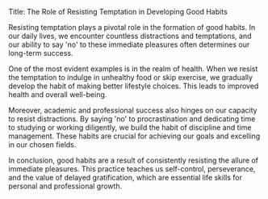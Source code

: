 Title: The Role of Resisting Temptation in Developing Good Habits

Resisting temptation plays a pivotal role in the formation of good habits. In our daily lives, we encounter countless distractions and temptations, and our ability to say 'no' to these immediate pleasures often determines our long-term success.

One of the most evident examples is in the realm of health. When we resist the temptation to indulge in unhealthy food or skip exercise, we gradually develop the habit of making better lifestyle choices. This leads to improved health and overall well-being.

Moreover, academic and professional success also hinges on our capacity to resist distractions. By saying 'no' to procrastination and dedicating time to studying or working diligently, we build the habit of discipline and time management. These habits are crucial for achieving our goals and excelling in our chosen fields.

In conclusion, good habits are a result of consistently resisting the allure of immediate pleasures. This practice teaches us self-control, perseverance, and the value of delayed gratification, which are essential life skills for personal and professional growth.
